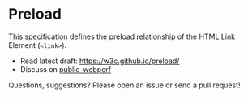 # Preload

This specification defines the <a>preload</a> relationship of the HTML Link Element (`<link>`).

* Read latest draft: https://w3c.github.io/preload/
* Discuss on [public-webperf](https://www.w3.org/Search/Mail/Public/search?keywords=%5Bpreload%5D&hdr-1-name=subject&hdr-1-query=&index-grp=Public_FULL&index-type=t&type-index=public-web-perf)

Questions, suggestions? Please open an issue or send a pull request!
